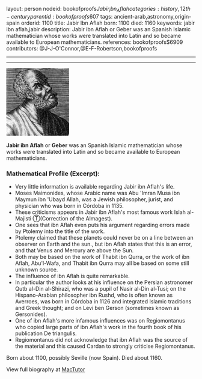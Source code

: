 layout: person
nodeid: bookofproofs$Jabir_ibn_Aflah
categories: history,12th-century
parentid: bookofproofs$607
tags: ancient-arab,astronomy,origin-spain
orderid: 1100
title: Jabir Ibn Aflah
born: 1100
died: 1160
keywords: jabir ibn aflah,jabir
description: Jabir ibn Aflah or Geber was an Spanish Islamic mathematician whose works were translated into Latin and so became available to European mathematicians.
references: bookofproofs$6909
contributors: @J-J-O'Connor,@E-F-Robertson,bookofproofs

---



---

![Jabir_ibn_Aflah.jpg](https://github.com/bookofproofs/bookofproofs.github.io/blob/main/_sources/_assets/images/portraits/Jabir_ibn_Aflah.jpg?raw=true)

**Jabir ibn Aflah** or **Geber** was an Spanish Islamic mathematician whose works were translated into Latin and so became available to European mathematicians.

### Mathematical Profile (Excerpt):
* Very little information is available regarding Jabir ibn Aflah's life.
* Moses Maimonides, whose Arabic name was Abu 'Imran Musa ibn Maymun ibn 'Ubayd Allah, was a Jewish philosopher, jurist, and physician who was born in Córdoba in 1135.
* These criticisms appears in Jabir ibn Aflah's most famous work Islah al-Majisti Ⓣ(Correction of the Almagest).
* One sees that ibn Aflah even puts his argument regarding errors made by Ptolemy into the title of the work.
* Ptolemy claimed that these planets could never be on a line between an observer on Earth and the sun., but ibn Aflah states that this is an error, and that Venus and Mercury are above the Sun.
* Both may be based on the work of Thabit ibn Qurra, or the work of ibn Aflah, Abu'l-Wafa, and Thabit ibn Qurra may all be based on some still unknown source.
* The influence of ibn Aflah is quite remarkable.
* In particular the author looks at his influence on the Persian astronomer Qutb al-Din al-Shirazi, who was a pupil of Nasir al-Din al-Tusi; on the Hispano-Arabian philosopher ibn Rushd, who is often known as Averroes, was born in Córdoba in 1126 and integrated Islamic traditions and Greek thought; and on Levi ben Gerson (sometimes known as Gersonides).
* One of ibn Aflah's more infamous influences was on Regiomontanus who copied large parts of ibn Aflah's work in the fourth book of his publication De triangulis.
* Regiomontanus did not acknowledge that ibn Aflah was the source of the material and this caused Cardan to strongly criticise Regiomontanus.

Born about 1100, possibly Seville (now Spain). Died about 1160.

View full biography at [MacTutor](https://mathshistory.st-andrews.ac.uk/Biographies/Jabir_ibn_Aflah/)
